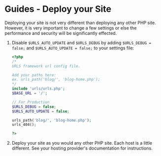# Guides - Deploy your Site
Deploying your site is not very different than deploying any other PHP site. However, it is very important to change a few settings or else the performance and security will be significantly effected.
1. Disable `$URLS_AUTO_UPDATE` and `$URLS_DEBUG` by adding `$URLS_DEBUG = false;` and `$URLS_AUTO_UPDATE = false;` to your settings file:
   ```PHP
   <?php
   /*
   URLS framework url config file.
   
   Add your paths here:
   ex. urls_path('blog/', 'blog-home.php');
   */
   include 'urls/urls.php';
   $BASE_URL = '/';
   
   // For Production
   $URLS_DEBUG = false;
   $URLS_AUTO_UPDATE = false;
   
   urls_path('blog/', 'blog-home.php');
   urls_404();
   
   ?>
   ```
2. Deploy your site as you would any other PHP site. Each host is a little different. See your hosting provider's documentation for instructions.
